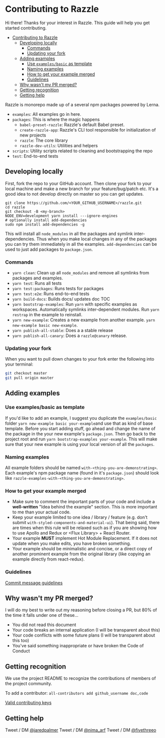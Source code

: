 
# Contributing to Razzle

Hi there! Thanks for your interest in Razzle. This guide will help you get started contributing.

<!-- INSERT doctoc generated TOC please keep comment here to allow auto update -->
<!-- START doctoc generated instructions please keep comment here to allow auto update -->
<!-- DON'T EDIT THIS SECTION, INSTEAD RE-RUN yarn build-docs TO UPDATE -->
- [Contributing to Razzle](#contributing-to-razzle)
  - [Developing locally](#developing-locally)
    - [Commands](#commands)
    - [Updating your fork](#updating-your-fork)
  - [Adding examples](#adding-examples)
    - [Use `examples/basic` as template](#use-examples-basic-as-template)
    - [Naming examples](#naming-examples)
    - [How to get your example merged](#how-to-get-your-example-merged)
    - [Guidelines](#guidelines)
  - [Why wasn't my PR merged?](#why-wasnt-my-pr-merged)
  - [Getting recognition](#getting-recognition)
  - [Getting help](#getting-help)
<!-- END doctoc generated instructions please keep comment here to allow auto update -->

Razzle is monorepo made up of a several npm packages powered by Lerna.

- `examples`: All examples go in here.
- `packages`: This is where the magic happens
  - `babel-preset-razzle`: Razzle's default Babel preset.
  - `create-razzle-app`: Razzle's CLI tool responsible for initialization of new projects
  - `razzle`: The core library
  - `razzle-dev-utils`: Utilities and helpers
- `scripts`: Utility scripts related to cleaning and bootstrapping the repo
- `test`: End-to-end tests

## Developing locally

First, fork the repo to your GitHub account. Then clone your fork to your local
machine and make a new branch for your feature/bug/patch etc. It's a good idea to not develop directly on master so you can get updates.

```
git clone https://github.com/<YOUR_GITHUB_USERNAME>/razzle.git
cd razzle
git checkout -B <my-branch>
NODE_ENV=development yarn install ---ignore-engines
# optionally install add-dependencies
sudo npm install add-dependencies -g
```

This will install all `node_modules` in all the packages and symlink
inter-dependencies. Thus when you make local changes in any of the packages you can try them
immediately in all the examples. `add-dependencies` can be used to just add packages to `package.json`.

### Commands

- `yarn clean`: Clean up all `node_modules` and remove all symlinks from packages and examples.
- `yarn test`: Runs all tests
- `yarn test:packages`: Runs tests for packages
- `yarn test:e2e`: Runs end-to-end tests
- `yarn build-docs`: Builds docs/ updates doc TOC
- `yarn bootstrap-examples`: Run `yarn` with specific examples as workspaces. Automatically symlinks inter-dependent modules. Run `yarn restrap` in the example to reinstall.
- `yarn new-example`: Creates a new example from another example. `yarn new-example basic new-example`.
- `yarn publish-all-stable`: Does a a stable release
- `yarn publish-all-canary`: Does a `razzle@canary` release.

### Updating your fork

When you want to pull down changes to your fork enter the following into your terminal:

```bash
git checkout master
git pull origin master
```

## Adding examples

### Use examples/basic as template
If you'd like to add an example, I suggest you duplicate the `examples/basic` folder `yarn new-example basic your-example`and use that as kind of base template. Before you start adding stuff, go ahead and change the name of the package in the your new example's `package.json`. Then go back to the project root and run `yarn bootstrap-examples your-example`. This will make sure that your new example is using your local version of all the `packages`.

### Naming examples

All example folders should be named `with-<thing-you-are-demonstrating>`. Each example's npm package name (found in it's `package.json`) should look like `razzle-examples-with-<thing-you-are-demonstrating>`.

### How to get your example merged

- Make sure to comment the important parts of your code and include a **well-written**
"Idea behind the example" section. This is more important to me than your actual code.
- Keep your example limited to one idea / library / feature (e.g. don't submit `with-styled-components-and-material-ui`). That being said, there are times when this rule will be relaxed such as if you are showing how to use Apollo and Redux or \<Flux Library\> + React Router.
- Your example **MUST** implement Hot Module Replacement. If it does not update when you make edits, you have broken something.
- Your example should be minimalistic and concise, or a direct copy of another prominent example from the original library (like copying an example directly from react-redux).

### Guidelines

[Commit message guidelines](https://github.com/angular/angular/blob/master/CONTRIBUTING.md#-commit-message-guidelines)

## Why wasn't my PR merged?

I will do my best to write out my reasoning before closing a PR, but 80% of the time it falls under one of these...

- You did not read this document
- Your code breaks an internal application (I will be transparent about this)
- Your code conflicts with some future plans (I will be transparent about this too)
- You've said something inappropriate or have broken the Code of Conduct

## Getting recognition

We use the project README to recognize the contributions of members of the project community.

To add a contributor: `all-contributors add github_username doc,code`

[Valid contributing keys](https://allcontributors.org/docs/en/emoji-key)

## Getting help

Tweet / DM [@jaredpalmer](https://twitter.com/jaredpalmer)
Tweet / DM [@nima_arf](https://twitter.com/nima_arf)
Tweet / DM [@fivethreeo](https://twitter.com/fivethreeo)
